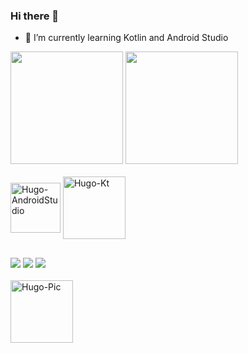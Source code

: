 ### Hi there 👋

- 🌱 I’m currently learning Kotlin and Android Studio

<div>
<img height="180em"src="https://github-readme-stats.vercel.app/api?username=hugoramoss&show_icons=true&theme=dark)"/>
<img height="180em"src="https://github-readme-stats.vercel.app/api/top-langs/?username=hugoramoss&langs_count=8&theme=dark)"/>
</div>

<div style="display: inline_block"><br>
<img align="center" alt="Hugo-AndroidStudio" height="80" width="80" src="https://cdn.jsdelivr.net/gh/devicons/devicon/icons/androidstudio/androidstudio-original.svg"/>
<img align="center" alt="Hugo-Kt" height="100" width="100" src="https://cdn.jsdelivr.net/gh/devicons/devicon/icons/kotlin/kotlin-plain-wordmark.svg"/>
</div>         

##

<div>
<a href="www.linkedin.com/in/hugoramoss" target="_blank"><img src="https://img.shields.io/badge/-LinkedIn-%230077B5?style=for-the-badge&logo=linkedin&logoColor=white" target="_blank"></a> 
<a href = "hugo.ramoss10@gmail.com"><img src="https://img.shields.io/badge/Gmail-D14836?style=for-the-badge&logo=gmail&logoColor=white" target="_blank"></a>
<a href="https://discord.gg/ygPMmReh4w" target="_blank"><img src="https://img.shields.io/badge/Discord-7289DA?style=for-the-badge&logo=discord&logoColor=white" target="_blank"></a> 

</div


<div style="display: inline_block"><br>

<img align="center" alt="Hugo-Pic" height="100" src="https://user-images.githubusercontent.com/7584378/236335659-2ef38279-8b84-4198-a72d-d96bbca619a8.png">



##

